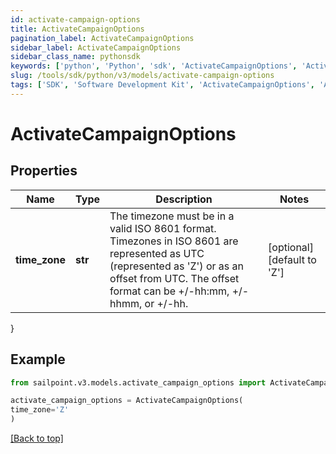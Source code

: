 ```yaml
---
id: activate-campaign-options
title: ActivateCampaignOptions
pagination_label: ActivateCampaignOptions
sidebar_label: ActivateCampaignOptions
sidebar_class_name: pythonsdk
keywords: ['python', 'Python', 'sdk', 'ActivateCampaignOptions', 'ActivateCampaignOptions'] 
slug: /tools/sdk/python/v3/models/activate-campaign-options
tags: ['SDK', 'Software Development Kit', 'ActivateCampaignOptions', 'ActivateCampaignOptions']
---
```


# ActivateCampaignOptions


## Properties

Name | Type | Description | Notes
------------ | ------------- | ------------- | -------------
**time_zone** | **str** | The timezone must be in a valid ISO 8601 format. Timezones in ISO 8601 are represented as UTC (represented as 'Z') or as an offset from UTC. The offset format can be +/-hh:mm, +/-hhmm, or +/-hh. | [optional] [default to 'Z']
}

## Example

```python
from sailpoint.v3.models.activate_campaign_options import ActivateCampaignOptions

activate_campaign_options = ActivateCampaignOptions(
time_zone='Z'
)

```
[[Back to top]](#) 

